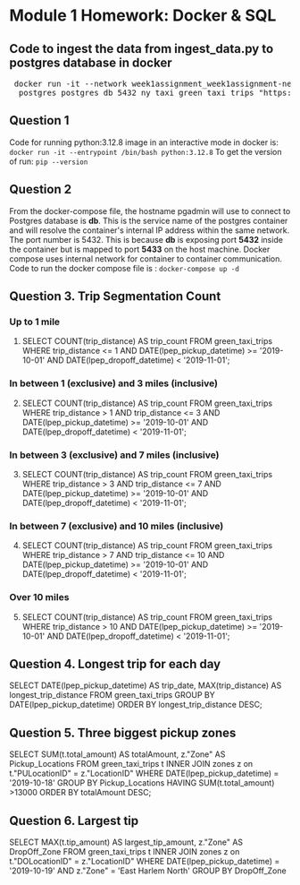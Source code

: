 # Module 1 Homework: Docker & SQL

## Code to ingest the data from ingest_data.py to postgres database in docker
<pre> docker run -it --network week1assignment_week1assignment-network green_taxi_ingest:v001 \
  postgres postgres db 5432 ny_taxi green_taxi_trips "https://github.com/DataTalksClub/nyc-tlc-data/releases/download/green/green_tripdata_2019-10.csv.gz" zones "https://github.com/DataTalksClub/nyc-tlc-data/releases/download/misc/taxi_zone_lookup.csv" </pre>


## Question 1
Code for running python:3.12.8 image in an interactive mode in docker is:
`docker run -it --entrypoint /bin/bash python:3.12.8`
To get the version of run: `pip --version` 

## Question 2
From the docker-compose file, the hostname pgadmin will use to connect to Postgres database is **db**. This is the service name of the postgres container and will resolve the container's internal IP address within the same network. The port number is 5432. This is because **db** is exposing port **5432** inside the container but is mapped to port **5433** on the host machine. Docker compose uses internal network for container to container communication.  
Code to run the docker compose file is : `docker-compose up -d`

## Question 3. Trip Segmentation Count
### Up to 1 mile
1. SELECT COUNT(trip_distance) AS trip_count
   FROM green_taxi_trips
   WHERE trip_distance <= 1
    AND DATE(lpep_pickup_datetime) >= '2019-10-01'
    AND DATE(lpep_dropoff_datetime) < '2019-11-01';

### In between 1 (exclusive) and 3 miles (inclusive)
2. SELECT COUNT(trip_distance) AS trip_count
   FROM green_taxi_trips
   WHERE trip_distance > 1 
    AND trip_distance <= 3
    AND DATE(lpep_pickup_datetime) >= '2019-10-01'
    AND DATE(lpep_dropoff_datetime) < '2019-11-01';

### In between 3 (exclusive) and 7 miles (inclusive)
3. SELECT COUNT(trip_distance) AS trip_count
   FROM green_taxi_trips
   WHERE trip_distance > 3 
    AND trip_distance <= 7
    AND DATE(lpep_pickup_datetime) >= '2019-10-01'
    AND DATE(lpep_dropoff_datetime) < '2019-11-01';

### In between 7 (exclusive) and 10 miles (inclusive)
4. SELECT COUNT(trip_distance) AS trip_count
   FROM green_taxi_trips
   WHERE trip_distance > 7 
    AND trip_distance <= 10
    AND DATE(lpep_pickup_datetime) >= '2019-10-01'
    AND DATE(lpep_dropoff_datetime) < '2019-11-01';

### Over 10 miles
5. SELECT COUNT(trip_distance) AS trip_count
   FROM green_taxi_trips
   WHERE trip_distance > 10 
    AND DATE(lpep_pickup_datetime) >= '2019-10-01'
    AND DATE(lpep_dropoff_datetime) < '2019-11-01';

## Question 4. Longest trip for each day
SELECT
    DATE(lpep_pickup_datetime) AS trip_date,
    MAX(trip_distance) AS longest_trip_distance
FROM
    green_taxi_trips
GROUP BY
    DATE(lpep_pickup_datetime)
ORDER BY
    longest_trip_distance DESC;

## Question 5. Three biggest pickup zones
SELECT 
    SUM(t.total_amount) AS totalAmount, 
    z."Zone" AS Pickup_Locations
FROM green_taxi_trips t
INNER JOIN zones z on t."PULocationID" = z."LocationID"
WHERE DATE(lpep_pickup_datetime) = '2019-10-18'
GROUP BY Pickup_Locations
HAVING SUM(t.total_amount) >13000
ORDER BY totalAmount DESC;

## Question 6. Largest tip
SELECT 
    MAX(t.tip_amount) AS largest_tip_amount, 
    z."Zone" AS DropOff_Zone
FROM green_taxi_trips t
INNER JOIN zones z on t."DOLocationID" = z."LocationID"
WHERE DATE(lpep_pickup_datetime) = '2019-10-19' AND z."Zone" = 'East Harlem North'
GROUP BY DropOff_Zone

